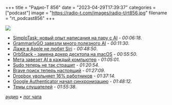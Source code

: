+++
title = "Радио-Т 856"
date = "2023-04-29T17:39:37"
categories = ["podcast"]
image = "https://radio-t.com/images/radio-t/rt856.jpg"
filename = "rt_podcast856"
+++

![](https://radio-t.com/images/radio-t/rt856.jpg)

- [SimploTask: новый опыт написания на пару с AI](https://simplotask.com) - *00:06:18*.
- [GrammarlyGO завезли много полезного AI](https://www.grammarly.com/blog/grammarlygo-personalized-ai-writing/) - *00:11:30*.
- [Даже в Apple не любят Siri](https://9to5mac.com/2023/04/27/apple-employees-siri-struggles/) - *00:48:50*.
- [OrbStack - замена докер десктопа на macOS](https://orbstack.dev/) - *00:55:50*.
- [Мета завезет AI в каждый компьютер](https://www.theverge.com/2023/4/26/23699633/mark-zuckerberg-meta-generative-ai-chatbots-instagram-facebook-whatsapp) - *01:05:01*.
- [Sudo теперь не так страшит](https://github.com/sudo-project/sudo/commit/6aa320c96a37613663e8de4c275bd6c490466b01) - *01:20:54*.
- [Brave поиск теперь настоящий](https://brave.com/search-independence/) - *01:27:09*.
- [Dropbox увольняет 16% работников](https://techcrunch.com/2023/04/27/dropbox-lays-off-500-employees-16-of-staff-ceo-says-due-to-slowing-growth-and-the-era-of-ai/) - *01:37:14*.
- [Google Authenticator начал синхронизацию](https://security.googleblog.com/2023/04/google-authenticator-now-supports.html) - *01:48:12*.
- [Темы слушателей](https://radio-t.com/p/2023/04/25/prep-856/) - *01:55:38*.

[аудио](https://cdn.radio-t.com/rt_podcast856.mp3) • [лог чата](https://chat.radio-t.com/logs/radio-t-856.html)
<audio src="https://cdn.radio-t.com/rt_podcast856.mp3" preload="none"></audio>
